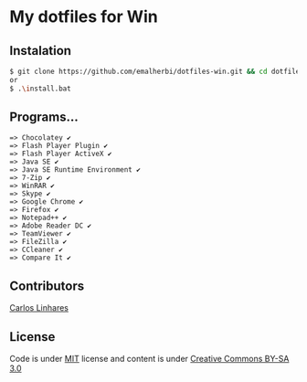 # My dotfiles for Win

## Instalation

```bash
$ git clone https://github.com/emalherbi/dotfiles-win.git && cd dotfiles-win && .\install.bat
or
$ .\install.bat
```

## Programs...

```
=> Chocolatey ✔
=> Flash Player Plugin ✔
=> Flash Player ActiveX ✔
=> Java SE ✔
=> Java SE Runtime Environment ✔
=> 7-Zip ✔
=> WinRAR ✔
=> Skype ✔
=> Google Chrome ✔
=> Firefox ✔
=> Notepad++ ✔
=> Adobe Reader DC ✔
=> TeamViewer ✔
=> FileZilla ✔
=> CCleaner ✔
=> Compare It ✔
```

Contributors
------------

[Carlos Linhares](https://plus.google.com/117393571272273909691/posts)

## License

Code is under [MIT](https://en.wikipedia.org/wiki/MIT_License) license and content is under [Creative Commons BY-SA 3.0](http://creativecommons.org/licenses/by-sa/3.0/deed.en_US)
